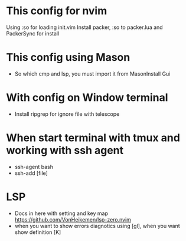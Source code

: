 # This config for nvim
Using :so for loading init.vim
Install packer, :so to packer.lua and PackerSync for install

# This config using  Mason
- So which cmp and lsp, you must import it from MasonInstall Gui

# With config on Window terminal
- Install ripgrep for ignore file with telescope

# When start terminal with tmux and working with ssh agent
- ssh-agent bash
- ssh-add [file]

# LSP
- Docs in here with setting and key map
https://github.com/VonHeikemen/lsp-zero.nvim
- when you want to show errors diagnotics using [gl], when you want show definition [K]
